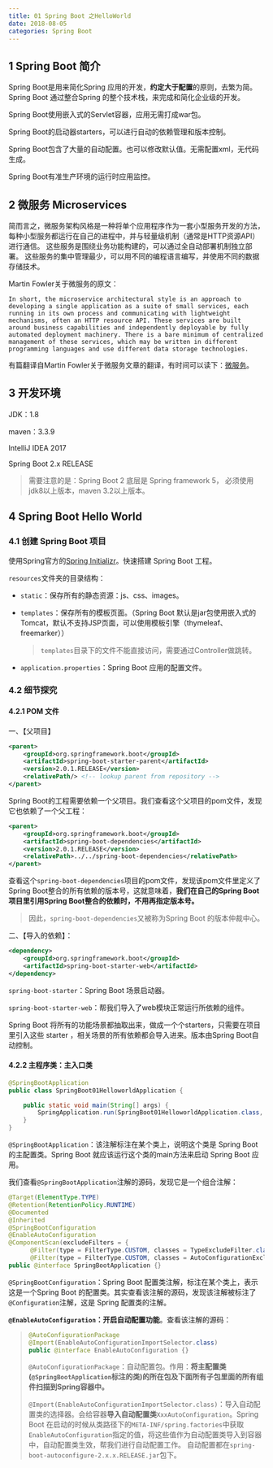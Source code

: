 ```yaml
---
title: 01 Spring Boot 之HelloWorld
date: 2018-08-05
categories: Spring Boot
---
```


## 1 Spring Boot 简介

Spring Boot是用来简化Spring 应用的开发，**约定大于配置**的原则，去繁为简。Spring Boot 通过整合Spring 的整个技术栈，来完成和简化企业级的开发。

Spring Boot使用嵌入式的Servlet容器，应用无需打成war包。

Spring Boot的启动器starters，可以进行自动的依赖管理和版本控制。

Spring Boot包含了大量的自动配置。也可以修改默认值。无需配置xml，无代码生成。

Spring Boot有准生产环境的运行时应用监控。

<!-- more -->

##  2 微服务 Microservices

简而言之，微服务架构风格是一种将单个应用程序作为一套小型服务开发的方法，每种小型服务都运行在自己的进程中，并与轻量级机制（通常是HTTP资源API）进行通信。 这些服务是围绕业务功能构建的，可以通过全自动部署机制独立部署。 这些服务的集中管理最少，可以用不同的编程语言编写，并使用不同的数据存储技术。

Martin Fowler关于微服务的原文：

```
In short, the microservice architectural style is an approach to developing a single application as a suite of small services, each running in its own process and communicating with lightweight mechanisms, often an HTTP resource API. These services are built around business capabilities and independently deployable by fully automated deployment machinery. There is a bare minimum of centralized management of these services, which may be written in different programming languages and use different data storage technologies.
```

有篇翻译自Martin Fowler关于微服务文章的翻译，有时间可以读下：[微服务](http://blog.cuicc.com/blog/2015/07/22/microservices/)。

## 3 开发环境

JDK：1.8

maven：3.3.9

IntelliJ IDEA 2017

Spring Boot 2.x RELEASE

> 需要注意的是：Spring Boot 2 底层是 Spring framework 5， 必须使用jdk8以上版本，maven 3.2以上版本。

## 4 Spring Boot Hello World

### 4.1 创建 Spring Boot 项目

使用Spring官方的[Spring Initializr](https://start.spring.io/)。快速搭建 Spring Boot 工程。

`resources`文件夹的目录结构：

- `static`：保存所有的静态资源：js、css、images。

- `templates`：保存所有的模板页面。（Spring Boot 默认是jar包使用嵌入式的Tomcat，默认不支持JSP页面，可以使用模板引擎（thymeleaf、freemarker））

  > `templates`目录下的文件不能直接访问，需要通过Controller做跳转。

- `application.properties`：Spring Boot 应用的配置文件。

### 4.2 细节探究

#### 4.2.1 POM 文件

一、【父项目】

```xml
<parent>
    <groupId>org.springframework.boot</groupId>
    <artifactId>spring-boot-starter-parent</artifactId>
    <version>2.0.1.RELEASE</version>
    <relativePath/> <!-- lookup parent from repository -->
</parent>
```

Spring Boot的工程需要依赖一个父项目。我们查看这个父项目的pom文件，发现它也依赖了一个父工程：

```xml
<parent>
    <groupId>org.springframework.boot</groupId>
    <artifactId>spring-boot-dependencies</artifactId>
    <version>2.0.1.RELEASE</version>
    <relativePath>../../spring-boot-dependencies</relativePath>
</parent>
```

查看这个`spring-boot-dependencies`项目的pom文件，发现该pom文件里定义了Spring Boot整合的所有依赖的版本号，这就意味着，**我们在自己的Spring Boot项目里引用Spring Boot整合的依赖时，不用再指定版本号。**

> 因此，`spring-boot-dependencies`又被称为Spring Boot 的版本仲裁中心。

二、【导入的依赖】：

```xml
<dependency>
    <groupId>org.springframework.boot</groupId>
    <artifactId>spring-boot-starter-web</artifactId>
</dependency>
```

`spring-boot-starter`：Spring Boot 场景启动器。

`spring-boot-starter-web`：帮我们导入了web模块正常运行所依赖的组件。

Spring Boot 将所有的功能场景都抽取出来，做成一个个starters，只需要在项目里引入这些 starter ，相关场景的所有依赖都会导入进来。版本由Spring Boot自动控制。

#### 4.2.2 主程序类：主入口类

```java
@SpringBootApplication
public class SpringBoot01HelloworldApplication {

    public static void main(String[] args) {
        SpringApplication.run(SpringBoot01HelloworldApplication.class, args);
    }
}
```

`@SpringBootApplication`：该注解标注在某个类上，说明这个类是 Spring Boot 的主配置类。Spring Boot 就应该运行这个类的main方法来启动 Spring Boot 应用。

我们查看`@SpringBootApplication`注解的源码，发现它是一个组合注解：

```java
@Target(ElementType.TYPE)
@Retention(RetentionPolicy.RUNTIME)
@Documented
@Inherited
@SpringBootConfiguration
@EnableAutoConfiguration
@ComponentScan(excludeFilters = {
      @Filter(type = FilterType.CUSTOM, classes = TypeExcludeFilter.class),
      @Filter(type = FilterType.CUSTOM, classes = AutoConfigurationExcludeFilter.class) })
public @interface SpringBootApplication {}
```

`@SpringBootConfiguration`：Spring Boot 配置类注解，标注在某个类上，表示这是一个Spring Boot 的配置类。其实查看该注解的源码，发现该注解被标注了`@Configuration`注解，这是 Spring 配置类的注解。

**`@EnableAutoConfiguration`：开启自动配置功能**。查看该注解的源码：

> ```java
> @AutoConfigurationPackage
> @Import(EnableAutoConfigurationImportSelector.class)
> public @interface EnableAutoConfiguration {}
> ```
>
> `@AutoConfigurationPackage`：自动配置包。作用：**将主配置类(`@SpringBootApplication`标注的类)的所在包及下面所有子包里面的所有组件扫描到Spring容器中。**
>
> `@Import(EnableAutoConfigurationImportSelector.class)`：导入自动配置类的选择器。会给容器**导入自动配置类**`XxxAutoConfiguration`。Spring Boot 在启动的时候从类路径下的`META-INF/spring.factories`中获取`EnableAutoConfiguration`指定的值，将这些值作为自动配置类导入到容器中，自动配置类生效，帮我们进行自动配置工作。 自动配置都在`spring-boot-autoconfigure-2.x.x.RELEASE.jar`包下。

